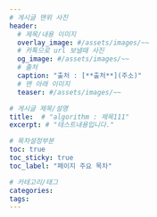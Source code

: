 ```yaml
---
# 게시글 맨위 사진
header:
  # 제목/내용 이미지
  overlay_image: #/assets/images/~~
  # 카톡으로 url 보낼때 사진
  og_image: #/assets/images/~~
  # 출처
  caption: "출처 : [**출처**](주소)"
  # 맨 아래 이미지
  teaser: #/assets/images/~~

# 게시글 제목/설명
title:  # "algorithm : 제목111"
excerpt: # "테스트내용입니다."

# 목차설정부분
toc: true
toc_sticky: true
toc_label: "페이지 주요 목차"

# 카테고리/태그
categories:
tags:
---
```

